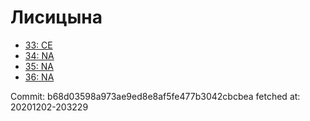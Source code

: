 # Лисицына
- [33: CE](33.md)
- [34: NA](34.md)
- [35: NA](35.md)
- [36: NA](36.md)

Commit: b68d03598a973ae9ed8e8af5fe477b3042cbcbea
 fetched at: 20201202-203229

